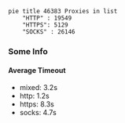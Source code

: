 
```mermaid
pie title 46383 Proxies in list
    "HTTP" : 19549
    "HTTPS": 5129
    "SOCKS" : 26146
```

### Some Info
#### Average Timeout

- mixed: 3.2s
- http: 1.2s
- https: 8.3s
- socks: 4.7s